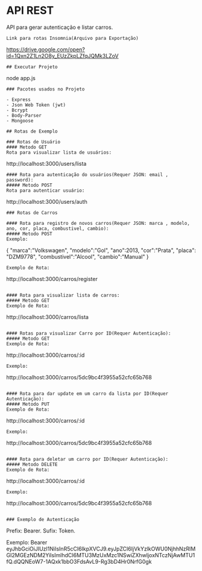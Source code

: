 # API REST
API para gerar autenticação e listar carros.

```
Link para rotas Insomnia(Arquivo para Exportação)
```
https://drive.google.com/open?id=1Qxn2Z1Ln2O8y_EUzZkpLZfqJQMk3LZoV
```
## Executar Projeto
```
node app.js
```
### Pacotes usados no Projeto

- Express
- Json Web Token (jwt)
- Bcrypt
- Body-Parser
- Mongoose

## Rotas de Exemplo

### Rotas de Usuário
#### Metodo GET
Rota para visualizar lista de usuários:
```
http://localhost:3000/users/lista
```
#### Rota para autenticação do usuários(Requer JSON: email , password):
##### Metodo POST
Rota para autenticar usuário:
```
http://localhost:3000/users/auth
```
### Rotas de Carros

#### Rota para registro de novos carros(Requer JSON: marca , modelo, ano, cor, placa, combustivel, cambio):
##### Metodo POST
Exemplo:
```
{
	"marca":"Volkswagen",
	"modelo":"Gol",
	"ano":2013,
	"cor":"Prata",
	"placa": "DZM9778",
	"combustivel":"Alcool",
	"cambio":"Manual"
}
```
Exemplo de Rota:
```
http://localhost:3000/carros/register
```

#### Rota para visualizar lista de carros:
##### Metodo GET
Exemplo de Rota:
```
http://localhost:3000/carros/lista
```

#### Rotas para visualizar Carro por ID(Requer Autenticação):
##### Metodo GET
Exemplo de Rota:
```
http://localhost:3000/carros/:id
```
Exemplo:
```
http://localhost:3000/carros/5dc9bc4f3955a52cfc65b768
```

#### Rota para dar update em um carro da lista por ID(Requer Autenticação):
##### Metodo PUT
Exemplo de Rota:
```
http://localhost:3000/carros/:id
```
Exemplo:
```
http://localhost:3000/carros/5dc9bc4f3955a52cfc65b768
```

#### Rota para deletar um carro por ID(Requer Autenticação):
##### Metodo DELETE
Exemplo de Rota:
```
http://localhost:3000/carros/:id
```
Exemplo:
```
http://localhost:3000/carros/5dc9bc4f3955a52cfc65b768
```

### Exemplo de Autenticação
```
Prefix: Bearer.
Sufix: Token.

Exemplo: Bearer eyJhbGciOiJIUzI1NiIsInR5cCI6IkpXVCJ9.eyJpZCI6IjVkYzlkOWU0NjhhNzRlMGI2MGEzNDM2YiIsImlhdCI6MTU3MzUxMzc1NSwiZXhwIjoxNTczNjAwMTU1fQ.dQQNEoW7-1AQxk1bbO3FdsAvL9-Rg3bD4Hr0NrfG0gk
```